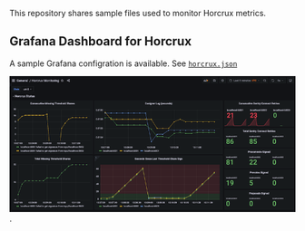 This repository shares sample files used to monitor Horcrux metrics.


## Grafana Dashboard for Horcrux

A sample Grafana configration is available.  See [`horcrux.json`](https://github.com/chillyvee/horcrux-info/blob/master/grafana/horcrux.json)

![Sample Grafana Dashboard](https://github.com/chillyvee/horcrux-info/raw/master/grafana/grafana.png "Sample Grafana Dashboard").
